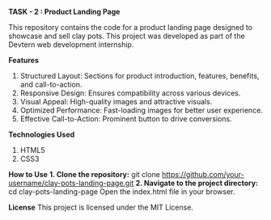 **TASK - 2 :  Product Landing Page**

This repository contains the code for a product landing page designed to showcase and sell clay pots. This project was developed as part of the Devtern web development internship.

**Features**
1. Structured Layout: Sections for product introduction, features, benefits, and call-to-action.
2. Responsive Design: Ensures compatibility across various devices.
3. Visual Appeal: High-quality images and attractive visuals.
4. Optimized Performance: Fast-loading images for better user experience.
5. Effective Call-to-Action: Prominent button to drive conversions.

**Technologies Used**
1. HTML5
2. CSS3

**How to Use**
   **1. Clone the repository:**
         git clone https://github.com/your-username/clay-pots-landing-page.git
   **2. Navigate to the project directory:**
        cd clay-pots-landing-page
        Open the index.html file in your browser.

**License**
This project is licensed under the MIT License.
